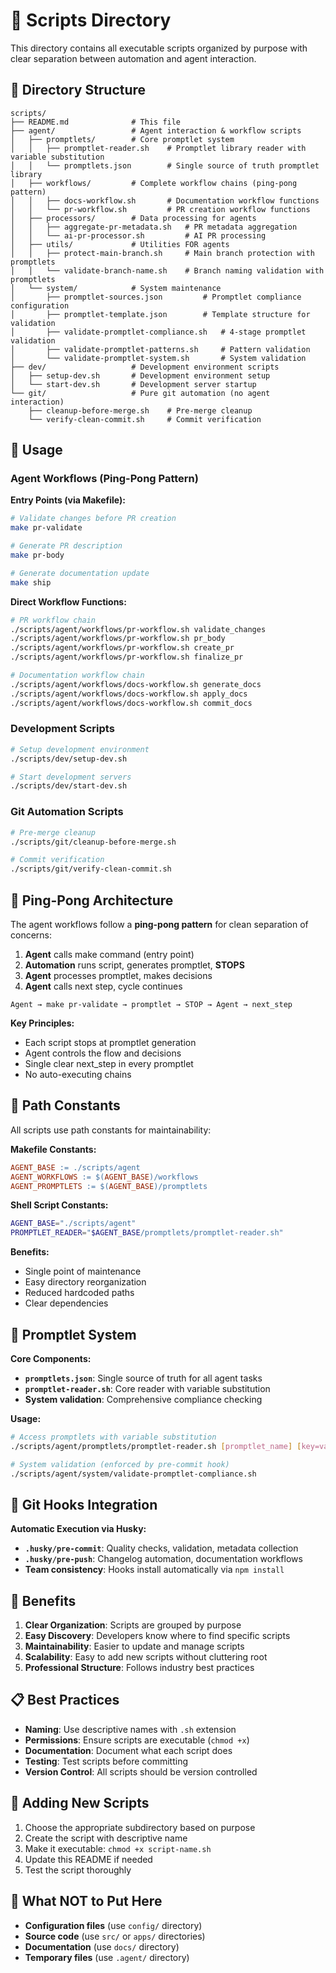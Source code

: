 # 📜 Scripts Directory

This directory contains all executable scripts organized by purpose with clear separation between automation and agent interaction.

## 📁 Directory Structure

```
scripts/
├── README.md              # This file
├── agent/                 # Agent interaction & workflow scripts
│   ├── promptlets/        # Core promptlet system
│   │   ├── promptlet-reader.sh    # Promptlet library reader with variable substitution
│   │   └── promptlets.json        # Single source of truth promptlet library
│   ├── workflows/         # Complete workflow chains (ping-pong pattern)
│   │   ├── docs-workflow.sh       # Documentation workflow functions
│   │   └── pr-workflow.sh         # PR creation workflow functions
│   ├── processors/        # Data processing for agents
│   │   ├── aggregate-pr-metadata.sh   # PR metadata aggregation
│   │   └── ai-pr-processor.sh         # AI PR processing
│   ├── utils/             # Utilities FOR agents
│   │   ├── protect-main-branch.sh     # Main branch protection with promptlets
│   │   └── validate-branch-name.sh    # Branch naming validation with promptlets
│   └── system/            # System maintenance
│       ├── promptlet-sources.json         # Promptlet compliance configuration
│       ├── promptlet-template.json        # Template structure for validation
│       ├── validate-promptlet-compliance.sh   # 4-stage promptlet validation
│       ├── validate-promptlet-patterns.sh     # Pattern validation
│       └── validate-promptlet-system.sh       # System validation
├── dev/                   # Development environment scripts
│   ├── setup-dev.sh       # Development environment setup
│   └── start-dev.sh       # Development server startup
└── git/                   # Pure git automation (no agent interaction)
    ├── cleanup-before-merge.sh    # Pre-merge cleanup
    └── verify-clean-commit.sh     # Commit verification
```

## 🚀 Usage

### Agent Workflows (Ping-Pong Pattern)

**Entry Points (via Makefile):**
```bash
# Validate changes before PR creation
make pr-validate

# Generate PR description 
make pr-body

# Generate documentation update
make ship
```

**Direct Workflow Functions:**
```bash
# PR workflow chain
./scripts/agent/workflows/pr-workflow.sh validate_changes
./scripts/agent/workflows/pr-workflow.sh pr_body
./scripts/agent/workflows/pr-workflow.sh create_pr
./scripts/agent/workflows/pr-workflow.sh finalize_pr

# Documentation workflow chain  
./scripts/agent/workflows/docs-workflow.sh generate_docs
./scripts/agent/workflows/docs-workflow.sh apply_docs
./scripts/agent/workflows/docs-workflow.sh commit_docs
```

### Development Scripts
```bash
# Setup development environment
./scripts/dev/setup-dev.sh

# Start development servers
./scripts/dev/start-dev.sh
```

### Git Automation Scripts
```bash
# Pre-merge cleanup
./scripts/git/cleanup-before-merge.sh

# Commit verification
./scripts/git/verify-clean-commit.sh
```

## 🔄 Ping-Pong Architecture

The agent workflows follow a **ping-pong pattern** for clean separation of concerns:

1. **Agent** calls make command (entry point)
2. **Automation** runs script, generates promptlet, **STOPS**
3. **Agent** processes promptlet, makes decisions  
4. **Agent** calls next step, cycle continues

```
Agent → make pr-validate → promptlet → STOP → Agent → next_step
```

**Key Principles:**
- Each script stops at promptlet generation
- Agent controls the flow and decisions
- Single clear next_step in every promptlet
- No auto-executing chains

## 🔧 Path Constants

All scripts use path constants for maintainability:

**Makefile Constants:**
```makefile
AGENT_BASE := ./scripts/agent
AGENT_WORKFLOWS := $(AGENT_BASE)/workflows
AGENT_PROMPTLETS := $(AGENT_BASE)/promptlets
```

**Shell Script Constants:**
```bash
AGENT_BASE="./scripts/agent"
PROMPTLET_READER="$AGENT_BASE/promptlets/promptlet-reader.sh"
```

**Benefits:**
- Single point of maintenance
- Easy directory reorganization
- Reduced hardcoded paths
- Clear dependencies

## 🤖 Promptlet System

**Core Components:**
- **`promptlets.json`**: Single source of truth for all agent tasks
- **`promptlet-reader.sh`**: Core reader with variable substitution
- **System validation**: Comprehensive compliance checking

**Usage:**
```bash
# Access promptlets with variable substitution
./scripts/agent/promptlets/promptlet-reader.sh [promptlet_name] [key=value...]

# System validation (enforced by pre-commit hook)
./scripts/agent/system/validate-promptlet-compliance.sh
```

## 🔗 Git Hooks Integration

**Automatic Execution via Husky:**
- **`.husky/pre-commit`**: Quality checks, validation, metadata collection
- **`.husky/pre-push`**: Changelog automation, documentation workflows
- **Team consistency**: Hooks install automatically via `npm install`

## 🎯 Benefits

1. **Clear Organization**: Scripts are grouped by purpose
2. **Easy Discovery**: Developers know where to find specific scripts
3. **Maintainability**: Easier to update and manage scripts
4. **Scalability**: Easy to add new scripts without cluttering root
5. **Professional Structure**: Follows industry best practices

## 📋 Best Practices

- **Naming**: Use descriptive names with `.sh` extension
- **Permissions**: Ensure scripts are executable (`chmod +x`)
- **Documentation**: Document what each script does
- **Testing**: Test scripts before committing
- **Version Control**: All scripts should be version controlled

## 🔧 Adding New Scripts

1. Choose the appropriate subdirectory based on purpose
2. Create the script with descriptive name
3. Make it executable: `chmod +x script-name.sh`
4. Update this README if needed
5. Test the script thoroughly

## 🚫 What NOT to Put Here

- **Configuration files** (use `config/` directory)
- **Source code** (use `src/` or `apps/` directories)
- **Documentation** (use `docs/` directory)
- **Temporary files** (use `.agent/` directory)
